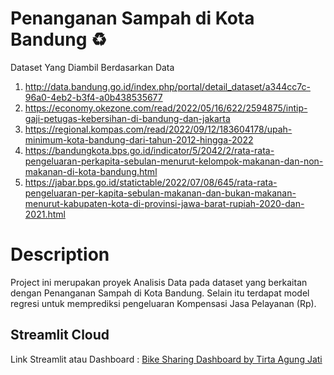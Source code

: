 # Penanganan Sampah di Kota Bandung ♻️

Dataset Yang Diambil Berdasarkan Data
1. http://data.bandung.go.id/index.php/portal/detail_dataset/a344cc7c-96a0-4eb2-b3f4-a0b438535677 
2. https://economy.okezone.com/read/2022/05/16/622/2594875/intip-gaji-petugas-kebersihan-di-bandung-dan-jakarta 
3. https://regional.kompas.com/read/2022/09/12/183604178/upah-minimum-kota-bandung-dari-tahun-2012-hingga-2022 
4. https://bandungkota.bps.go.id/indicator/5/2042/2/rata-rata-pengeluaran-perkapita-sebulan-menurut-kelompok-makanan-dan-non-makanan-di-kota-bandung.html 
5. https://jabar.bps.go.id/statictable/2022/07/08/645/rata-rata-pengeluaran-per-kapita-sebulan-makanan-dan-bukan-makanan-menurut-kabupaten-kota-di-provinsi-jawa-barat-rupiah-2020-dan-2021.html 

# Description
Project ini merupakan proyek Analisis Data pada dataset yang berkaitan dengan Penanganan Sampah di Kota Bandung. Selain itu terdapat model regresi untuk memprediksi pengeluaran Kompensasi Jasa Pelayanan (Rp). 

## Streamlit Cloud 
Link Streamlit atau Dashboard : <a href='https://olah-sampah-tirta.streamlit.app/' target='_blank' title='Dashboard by Tirta Agung Jati | Streamlit'>Bike Sharing Dashboard by Tirta Agung Jati</a>